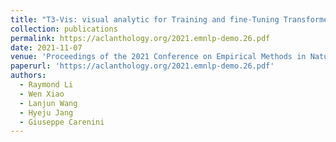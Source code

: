 ```yaml
---
title: "T3-Vis: visual analytic for Training and fine-Tuning Transformers in NLP"
collection: publications
permalink: https://aclanthology.org/2021.emnlp-demo.26.pdf
date: 2021-11-07
venue: 'Proceedings of the 2021 Conference on Empirical Methods in Natural Language Processing: System Demonstrations'
paperurl: 'https://aclanthology.org/2021.emnlp-demo.26.pdf'
authors:
  - Raymond Li
  - Wen Xiao
  - Lanjun Wang
  - Hyeju Jang
  - Giuseppe Carenini
---
```

